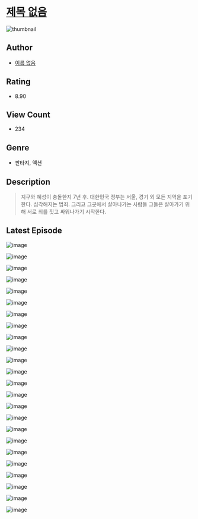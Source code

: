# [제목 없음](https://comic.naver.com/challenge/list?titleId=810568)
![thumbnail](https://image-comic.pstatic.net/user_contents_data/challenge_comic/2023/05/24/357516/upload_3978198216765302329_480x623.jpeg)

## Author
- [이름 없음](https://comic.naver.com/artistTitle?id=357516)

## Rating
- 8.90

## View Count
- 234

## Genre
- 판타지, 액션

## Description
> 지구와 혜성이 충돌한지 7년 후. 대한민국 정부는 서울, 경기 외 모든 지역을 포기한다. 심각해지는 범죄. 그리고 그곳에서 살아나가는 사람들 그들은 살아가기 위해 서로 죄를 짓고 싸워나가기 시작한다.


## Latest Episode
![image](https://image-comic.pstatic.net/user_contents_data/challenge_comic/2023/05/23/357516/upload_7148165019299243059.jpeg)

![image](https://image-comic.pstatic.net/user_contents_data/challenge_comic/2023/05/23/357516/upload_4135208493650436403.jpeg)

![image](https://image-comic.pstatic.net/user_contents_data/challenge_comic/2023/05/23/357516/upload_3544954549055993139.jpeg)

![image](https://image-comic.pstatic.net/user_contents_data/challenge_comic/2023/05/23/357516/upload_4122591589151486001.jpeg)

![image](https://image-comic.pstatic.net/user_contents_data/challenge_comic/2023/05/23/357516/upload_7017228782930375475.jpeg)

![image](https://image-comic.pstatic.net/user_contents_data/challenge_comic/2023/05/23/357516/upload_3618699708020962096.jpeg)

![image](https://image-comic.pstatic.net/user_contents_data/challenge_comic/2023/05/23/357516/upload_7221067024560382771.jpeg)

![image](https://image-comic.pstatic.net/user_contents_data/challenge_comic/2023/05/23/357516/upload_4135823121337824566.jpeg)

![image](https://image-comic.pstatic.net/user_contents_data/challenge_comic/2023/05/23/357516/upload_3544390314082066999.jpeg)

![image](https://image-comic.pstatic.net/user_contents_data/challenge_comic/2023/05/23/357516/upload_7220786671428723041.jpeg)

![image](https://image-comic.pstatic.net/user_contents_data/challenge_comic/2023/05/23/357516/upload_7003722158722987573.jpeg)

![image](https://image-comic.pstatic.net/user_contents_data/challenge_comic/2023/05/23/357516/upload_7004334801481709112.jpeg)

![image](https://image-comic.pstatic.net/user_contents_data/challenge_comic/2023/05/23/357516/upload_4063432375296680803.jpeg)

![image](https://image-comic.pstatic.net/user_contents_data/challenge_comic/2023/05/23/357516/upload_4121418599086187575.jpeg)

![image](https://image-comic.pstatic.net/user_contents_data/challenge_comic/2023/05/23/357516/upload_3906088940644675640.jpeg)

![image](https://image-comic.pstatic.net/user_contents_data/challenge_comic/2023/05/23/357516/upload_4063485155375395894.jpeg)

![image](https://image-comic.pstatic.net/user_contents_data/challenge_comic/2023/05/23/357516/upload_7221863281465702497.jpeg)

![image](https://image-comic.pstatic.net/user_contents_data/challenge_comic/2023/05/23/357516/upload_3833183825760433465.jpeg)

![image](https://image-comic.pstatic.net/user_contents_data/challenge_comic/2023/05/23/357516/upload_7364855661960639281.jpeg)

![image](https://image-comic.pstatic.net/user_contents_data/challenge_comic/2023/05/23/357516/upload_3905572200130163041.jpeg)

![image](https://image-comic.pstatic.net/user_contents_data/challenge_comic/2023/05/23/357516/upload_3833179250747597875.jpeg)

![image](https://image-comic.pstatic.net/user_contents_data/challenge_comic/2023/05/23/357516/upload_3546077163309904432.jpeg)

![image](https://image-comic.pstatic.net/user_contents_data/challenge_comic/2023/05/23/357516/upload_7221865262237364274.jpeg)

![image](https://image-comic.pstatic.net/user_contents_data/challenge_comic/2023/05/23/357516/upload_3774923800453920817.jpeg)
